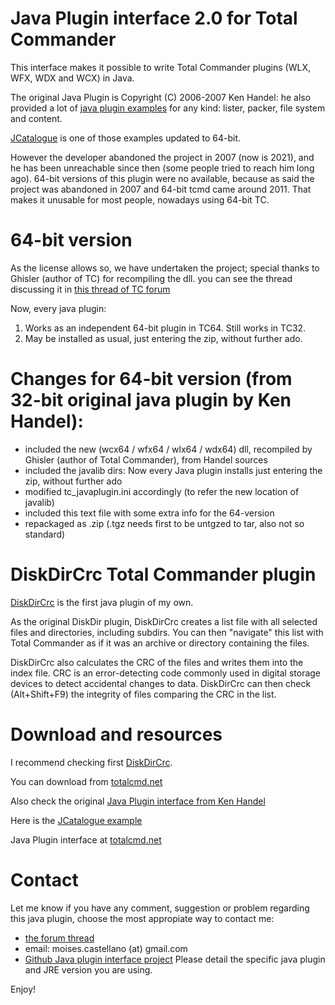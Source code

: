 # Java Plugin interface 2.0 for Total Commander

This interface makes it possible to write Total Commander plugins (WLX, WFX, WDX and WCX) in Java.

The original Java Plugin is Copyright (C) 2006-2007 Ken Handel: 
he also provided a lot of [java plugin examples](http://java.totalcmd.net/V1.7/examples.html) for any kind: lister, packer, file system and content.

[JCatalogue](http://wincmd.ru/files/9924387/JCatalogue.zip) is one of those examples updated to 64-bit.

However the developer abandoned the project in 2007 (now is 2021), and he has been unreachable since then (some people tried to reach him long ago). 64-bit versions of this plugin were no available, because as said the project was abandoned in 2007 and 64-bit tcmd came around 2011. That makes it unusable for most people, nowadays using 64-bit TC.

64-bit version
==============

As the license allows so, we have undertaken the project;
special thanks to Ghisler (author of TC) for recompiling the dll.
you can see the thread discussing it in [this thread of TC forum](https://www.ghisler.ch/board/viewtopic.php?t=75726)

Now, every java plugin:
  1. Works as an independent 64-bit plugin in TC64. Still works in TC32.
  2. May be installed as usual, just entering the zip, without further ado.
  
Changes for 64-bit version (from 32-bit original java plugin by Ken Handel):
============================================================================
- included the new (wcx64 / wfx64 / wlx64 / wdx64) dll, recompiled by Ghisler (author of Total Commander), from Handel sources
- included the javalib dirs: Now every Java plugin installs just entering the zip, without further ado
- modified tc_javaplugin.ini accordingly (to refer the new location of javalib)
- included this text file with some extra info for the 64-version
- repackaged as .zip (.tgz needs first to be untgzed to tar, also not so standard)

DiskDirCrc Total Commander plugin
=================================
[DiskDirCrc](https://github.com/moisescastellano/diskdircrc-tcplugin) is the first java plugin of my own.

As the original DiskDir plugin, DiskDirCrc creates a list file with all selected files and directories, including subdirs. You can then "navigate" this list with Total Commander as if it was an archive or directory containing the files.

DiskDirCrc also calculates the CRC of the files and writes them into the index file. CRC is an error-detecting code commonly used in digital storage devices to detect accidental changes to data. DiskDirCrc can then check (Alt+Shift+F9) the integrity of files comparing the CRC in the list.

Download and resources
======================
I recommend checking first [DiskDirCrc](https://github.com/moisescastellano/diskdircrc-tcplugin).

You can download from [totalcmd.net](http://totalcmd.net/plugring/tc_java_64bits.html)

Also check the original [Java Plugin interface from Ken Handel](http://totalcmd.net/plugring/tc_java.html)

Here is the [JCatalogue example](http://wincmd.ru/files/9924387/JCatalogue.zip)

Java Plugin interface at [totalcmd.net](http://totalcmd.net/plugring/tc_java_64bits.html)

Contact
=======
Let me know if you have any comment, suggestion or problem regarding this java plugin, 
choose the most appropiate way to contact me:
 - [the forum thread](https://www.ghisler.ch/board/viewtopic.php?t=75726)
 - email: moises.castellano (at) gmail.com
 - [Github Java plugin interface project](https://github.com/moisescastellano/tcmd-java-plugin/issues)
Please detail the specific java plugin and JRE version you are using.

 
Enjoy!

